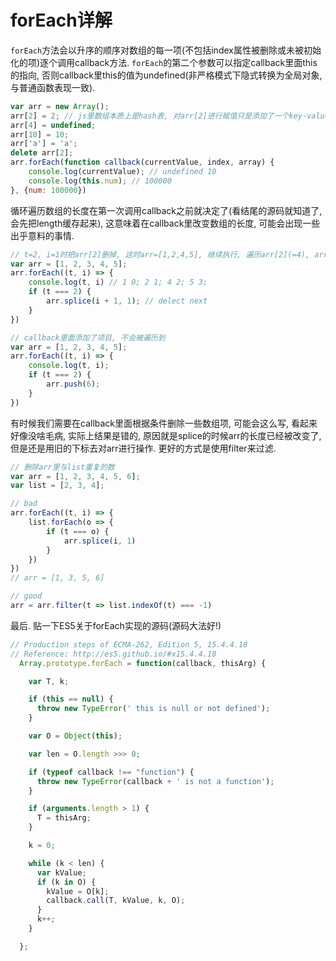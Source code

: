 # forEach详解

`forEach`方法会以升序的顺序对数组的每一项(不包括index属性被删除或未被初始化的项)逐个调用callback方法. `forEach`的第二个参数可以指定callback里面this的指向, 否则callback里this的值为undefined(非严格模式下隐式转换为全局对象, 与普通函数表现一致).

```javascript
var arr = new Array();
arr[2] = 2; // js里数组本质上是hash表, 对arr[2]进行赋值只是添加了一个key-value的映射关系,不会对arr[0], arr[1]进行初始化
arr[4] = undefined;
arr[10] = 10;
arr['a'] = 'a';
delete arr[2];
arr.forEach(function callback(currentValue, index, array) {
    console.log(currentValue); // undefined 10
    console.log(this.num); // 100000
}, {num: 100000})
```

循环遍历数组的长度在第一次调用callback之前就决定了(看结尾的源码就知道了, 会先把length缓存起来), 这意味着在callback里改变数组的长度, 可能会出现一些出乎意料的事情.

```javascript
// t=2, i=1时把arr[2]删掉, 这时arr=[1,2,4,5], 继续执行, 遍历arr[2](=4), arr[3](=5), arr[4], 由于arr[4]没有被初始化,所以不会被遍历到
var arr = [1, 2, 3, 4, 5];
arr.forEach((t, i) => {
    console.log(t, i) // 1 0; 2 1; 4 2; 5 3;
    if (t === 2) {
        arr.splice(i + 1, 1); // delect next
    }
})

// callback里面添加了项目, 不会被遍历到
var arr = [1, 2, 3, 4, 5];
arr.forEach((t, i) => {
    console.log(t, i);
    if (t === 2) {
        arr.push(6);
    }
})
```

有时候我们需要在callback里面根据条件删除一些数组项, 可能会这么写, 看起来好像没啥毛病, 实际上结果是错的, 原因就是splice的时候arr的长度已经被改变了, 但是还是用旧的下标去对arr进行操作. 更好的方式是使用filter来过滤.

```javascript
// 删除arr里与list重复的数
var arr = [1, 2, 3, 4, 5, 6];
var list = [2, 3, 4];

// bad
arr.forEach((t, i) => {
    list.forEach(o => {
        if (t === o) {
            arr.splice(i, 1)
        }
    })
})
// arr = [1, 3, 5, 6]

// good
arr = arr.filter(t => list.indexOf(t) === -1)
```

最后. 贴一下ES5关于forEach实现的源码(源码大法好!)
```javascript
// Production steps of ECMA-262, Edition 5, 15.4.4.18
// Reference: http://es5.github.io/#x15.4.4.18    
  Array.prototype.forEach = function(callback, thisArg) {

    var T, k;

    if (this == null) {
      throw new TypeError(' this is null or not defined');
    }

    var O = Object(this);

    var len = O.length >>> 0;

    if (typeof callback !== "function") {
      throw new TypeError(callback + ' is not a function');
    }

    if (arguments.length > 1) {
      T = thisArg;
    }

    k = 0;

    while (k < len) {
      var kValue;    
      if (k in O) {          
        kValue = O[k];  
        callback.call(T, kValue, k, O); 
      }          
      k++;
    }

  };
```
